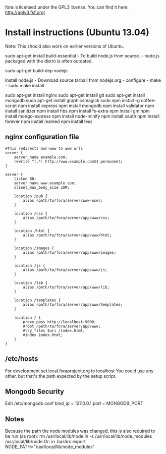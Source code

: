 fora is licensed under the GPL3 license.
You can find it here: http://gplv3.fsf.org/

Install instructions (Ubuntu 13.04)
===================================
Note: This should also work on earlier versions of Ubuntu.

sudo apt-get install build-essential
    - To build node.js from source.
    - node.js packaged with the distro is often outdated.
    
sudo apt-get build-dep nodejs
    
Install node.js
    - Download source tarball from nodejs.org
    - configure
    - make
    - sudo make install

sudo apt-get install nginx
sudo apt-get install git
sudo apt-get install mongodb
sudo apt-get install graphicsmagick
sudo npm install -g coffee-script
npm install express
npm install mongodb
npm install validator
npm install sanitizer
npm install hbs
npm install fs-extra
npm install gm
npm install mongo-express
npm install node-minify
npm install oauth
npm install forever
npm install marked
npm install less

nginx configuration file
------------------------

```
#This redirects non-www to www urls
server {
    server_name example.com;
    rewrite ^(.*) http://www.example.com$1 permanent;
}

server {
    listen 80;
    server_name www.example.com;
    client_max_body_size 20M;

    location /pub {
        alias /path/to/fora/server/www-user;
    }

    location /css {
        alias /path/to/fora/server/app/www/css;
    }

    location /html {
        alias /path/to/fora/server/app/www/html;
    }

    location /images {
        alias /path/to/fora/server/app/www/images;
    }

    location /js {
        alias /path/to/fora/server/app/www/js;
    }

    location /lib {
        alias /path/to/fora/server/app/www/lib;
    }

    location /templates {
        alias /path/to/fora/server/app/www/templates;
    }

    location / {
        proxy_pass http://localhost:9000;
        #root /path/to/fora/server/app/www;
        #try_files $uri /index.html;
        #index index.html;
    }
}                         
```      

/etc/hosts
----------
For development set local.foraproject.org to localhost
You could use any other, but that's the path expected by the setup script.

Mongodb Security
----------------
Edit /etc/mongodb.conf
bind_ip = 127.0.0.1
port = MONGODB_PORT    

Notes
-----
Because the path the node modules was changed, this is also required to be run (as root):
rm /usr/local/lib/node
ln -s /usr/local/lib/node_modules /usr/local/lib/node 
Or: in .bashrc
export NODE_PATH="/usr/local/lib/node_modules"



